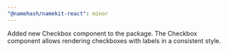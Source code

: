 ```yaml
---
"@namehash/namekit-react": minor
---
```


Added new Checkbox component to the package. The Checkbox component allows rendering checkboxes with labels in a consistent style.
